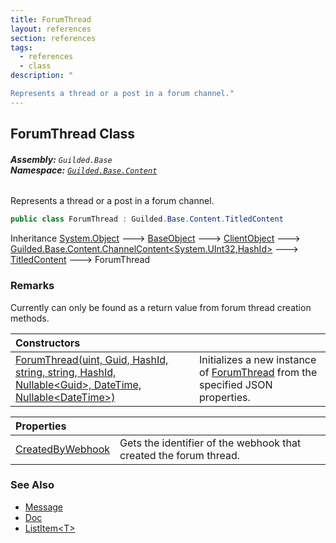 ```yaml
---
title: ForumThread
layout: references
section: references
tags:
  - references
  - class
description: "

Represents a thread or a post in a forum channel."
---
```


## ForumThread Class
###### **Assembly:** `Guilded.Base`<br/>**Namespace:** [`Guilded.Base.Content`](Guilded.Base.Content.md 'Guilded.Base.Content')

Represents a thread or a post in a forum channel.

```csharp
public class ForumThread : Guilded.Base.Content.TitledContent
```

Inheritance [System.Object](https://docs.microsoft.com/en-us/dotnet/api/System.Object 'System.Object') &#129106; [BaseObject](BaseObject.md 'Guilded.Base.BaseObject') &#129106; [ClientObject](ClientObject.md 'Guilded.Base.ClientObject') &#129106; [Guilded.Base.Content.ChannelContent&lt;](ChannelContent_TId,TServer_.md 'Guilded.Base.Content.ChannelContent<TId,TServer>')[System.UInt32](https://docs.microsoft.com/en-us/dotnet/api/System.UInt32 'System.UInt32')[,](ChannelContent_TId,TServer_.md 'Guilded.Base.Content.ChannelContent<TId,TServer>')[HashId](HashId.md 'Guilded.Base.HashId')[&gt;](ChannelContent_TId,TServer_.md 'Guilded.Base.Content.ChannelContent<TId,TServer>') &#129106; [TitledContent](TitledContent.md 'Guilded.Base.Content.TitledContent') &#129106; ForumThread

### Remarks
  
Currently can only be found as a return value from forum thread creation methods.

| Constructors | |
| :--- | :--- |
| [ForumThread(uint, Guid, HashId, string, string, HashId, Nullable&lt;Guid&gt;, DateTime, Nullable&lt;DateTime&gt;)](ForumThread.ForumThread(uint,Guid,HashId,string,string,HashId,Nullable_Guid_,DateTime,Nullable_DateTime_).md 'Guilded.Base.Content.ForumThread.ForumThread(uint, Guid, Guilded.Base.HashId, string, string, Guilded.Base.HashId, System.Nullable<Guid>, System.DateTime, System.Nullable<System.DateTime>)') | Initializes a new instance of [ForumThread](ForumThread.md 'Guilded.Base.Content.ForumThread') from the specified JSON properties. |

| Properties | |
| :--- | :--- |
| [CreatedByWebhook](ForumThread.CreatedByWebhook.md 'Guilded.Base.Content.ForumThread.CreatedByWebhook') | Gets the identifier of the webhook that created the forum thread. |

### See Also
- [Message](Message.md 'Guilded.Base.Content.Message')
- [Doc](Doc.md 'Guilded.Base.Content.Doc')
- [ListItem&lt;T&gt;](ListItem_T_.md 'Guilded.Base.Content.ListItem<T>')